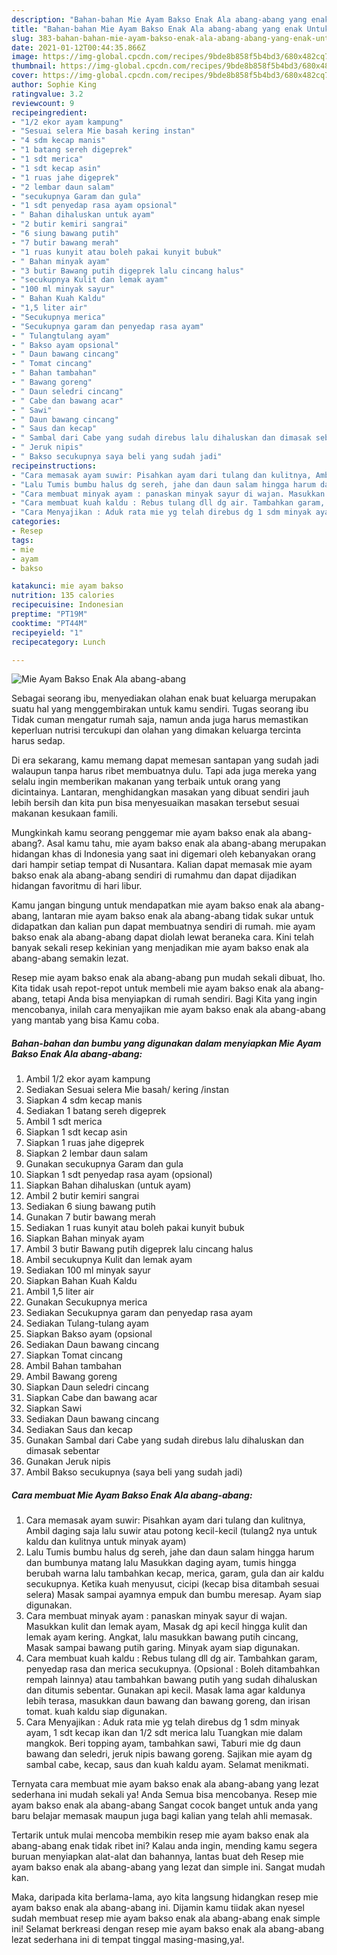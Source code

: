 ```yaml
---
description: "Bahan-bahan Mie Ayam Bakso Enak Ala abang-abang yang enak Untuk Jualan"
title: "Bahan-bahan Mie Ayam Bakso Enak Ala abang-abang yang enak Untuk Jualan"
slug: 383-bahan-bahan-mie-ayam-bakso-enak-ala-abang-abang-yang-enak-untuk-jualan
date: 2021-01-12T00:44:35.866Z
image: https://img-global.cpcdn.com/recipes/9bde8b858f5b4bd3/680x482cq70/mie-ayam-bakso-enak-ala-abang-abang-foto-resep-utama.jpg
thumbnail: https://img-global.cpcdn.com/recipes/9bde8b858f5b4bd3/680x482cq70/mie-ayam-bakso-enak-ala-abang-abang-foto-resep-utama.jpg
cover: https://img-global.cpcdn.com/recipes/9bde8b858f5b4bd3/680x482cq70/mie-ayam-bakso-enak-ala-abang-abang-foto-resep-utama.jpg
author: Sophie King
ratingvalue: 3.2
reviewcount: 9
recipeingredient:
- "1/2 ekor ayam kampung"
- "Sesuai selera Mie basah kering instan"
- "4 sdm kecap manis"
- "1 batang sereh digeprek"
- "1 sdt merica"
- "1 sdt kecap asin"
- "1 ruas jahe digeprek"
- "2 lembar daun salam"
- "secukupnya Garam dan gula"
- "1 sdt penyedap rasa ayam opsional"
- " Bahan dihaluskan untuk ayam"
- "2 butir kemiri sangrai"
- "6 siung bawang putih"
- "7 butir bawang merah"
- "1 ruas kunyit atau boleh pakai kunyit bubuk"
- " Bahan minyak ayam"
- "3 butir Bawang putih digeprek lalu cincang halus"
- "secukupnya Kulit dan lemak ayam"
- "100 ml minyak sayur"
- " Bahan Kuah Kaldu"
- "1,5 liter air"
- "Secukupnya merica"
- "Secukupnya garam dan penyedap rasa ayam"
- " Tulangtulang ayam"
- " Bakso ayam opsional"
- " Daun bawang cincang"
- " Tomat cincang"
- " Bahan tambahan"
- " Bawang goreng"
- " Daun seledri cincang"
- " Cabe dan bawang acar"
- " Sawi"
- " Daun bawang cincang"
- " Saus dan kecap"
- " Sambal dari Cabe yang sudah direbus lalu dihaluskan dan dimasak sebentar"
- " Jeruk nipis"
- " Bakso secukupnya saya beli yang sudah jadi"
recipeinstructions:
- "Cara memasak ayam suwir: Pisahkan ayam dari tulang dan kulitnya, Ambil daging saja lalu suwir atau potong kecil-kecil (tulang2 nya untuk kaldu dan kulitnya untuk minyak ayam)"
- "Lalu Tumis bumbu halus dg sereh, jahe dan daun salam hingga harum dan bumbunya matang lalu Masukkan daging ayam, tumis hingga berubah warna lalu tambahkan kecap, merica, garam, gula dan air kaldu secukupnya. Ketika kuah menyusut, cicipi (kecap bisa ditambah sesuai selera) Masak sampai ayamnya empuk dan bumbu meresap. Ayam siap digunakan."
- "Cara membuat minyak ayam : panaskan minyak sayur di wajan. Masukkan kulit dan lemak ayam, Masak dg api kecil hingga kulit dan lemak ayam kering. Angkat, lalu masukkan bawang putih cincang, Masak sampai bawang putih garing. Minyak ayam siap digunakan."
- "Cara membuat kuah kaldu : Rebus tulang dll dg air. Tambahkan garam, penyedap rasa dan merica secukupnya. (Opsional : Boleh ditambahkan rempah lainnya) atau tambahkan bawang putih yang sudah dihaluskan dan ditumis sebentar. Gunakan api kecil. Masak lama agar kaldunya lebih terasa, masukkan daun bawang dan bawang goreng, dan irisan tomat. kuah kaldu siap digunakan."
- "Cara Menyajikan : Aduk rata mie yg telah direbus dg 1 sdm minyak ayam, 1 sdt kecap ikan dan 1/2 sdt merica lalu Tuangkan mie dalam mangkok. Beri topping ayam, tambahkan sawi, Taburi mie dg daun bawang dan seledri, jeruk nipis bawang goreng. Sajikan mie ayam dg sambal cabe, kecap, saus dan kuah kaldu ayam. Selamat menikmati."
categories:
- Resep
tags:
- mie
- ayam
- bakso

katakunci: mie ayam bakso 
nutrition: 135 calories
recipecuisine: Indonesian
preptime: "PT19M"
cooktime: "PT44M"
recipeyield: "1"
recipecategory: Lunch

---
```



![Mie Ayam Bakso Enak Ala abang-abang](https://img-global.cpcdn.com/recipes/9bde8b858f5b4bd3/680x482cq70/mie-ayam-bakso-enak-ala-abang-abang-foto-resep-utama.jpg)

Sebagai seorang ibu, menyediakan olahan enak buat keluarga merupakan suatu hal yang menggembirakan untuk kamu sendiri. Tugas seorang ibu Tidak cuman mengatur rumah saja, namun anda juga harus memastikan keperluan nutrisi tercukupi dan olahan yang dimakan keluarga tercinta harus sedap.

Di era  sekarang, kamu memang dapat memesan santapan yang sudah jadi walaupun tanpa harus ribet membuatnya dulu. Tapi ada juga mereka yang selalu ingin memberikan makanan yang terbaik untuk orang yang dicintainya. Lantaran, menghidangkan masakan yang dibuat sendiri jauh lebih bersih dan kita pun bisa menyesuaikan masakan tersebut sesuai makanan kesukaan famili. 



Mungkinkah kamu seorang penggemar mie ayam bakso enak ala abang-abang?. Asal kamu tahu, mie ayam bakso enak ala abang-abang merupakan hidangan khas di Indonesia yang saat ini digemari oleh kebanyakan orang dari hampir setiap tempat di Nusantara. Kalian dapat memasak mie ayam bakso enak ala abang-abang sendiri di rumahmu dan dapat dijadikan hidangan favoritmu di hari libur.

Kamu jangan bingung untuk mendapatkan mie ayam bakso enak ala abang-abang, lantaran mie ayam bakso enak ala abang-abang tidak sukar untuk didapatkan dan kalian pun dapat membuatnya sendiri di rumah. mie ayam bakso enak ala abang-abang dapat diolah lewat beraneka cara. Kini telah banyak sekali resep kekinian yang menjadikan mie ayam bakso enak ala abang-abang semakin lezat.

Resep mie ayam bakso enak ala abang-abang pun mudah sekali dibuat, lho. Kita tidak usah repot-repot untuk membeli mie ayam bakso enak ala abang-abang, tetapi Anda bisa menyiapkan di rumah sendiri. Bagi Kita yang ingin mencobanya, inilah cara menyajikan mie ayam bakso enak ala abang-abang yang mantab yang bisa Kamu coba.

<!--inarticleads1-->

##### Bahan-bahan dan bumbu yang digunakan dalam menyiapkan Mie Ayam Bakso Enak Ala abang-abang:

1. Ambil 1/2 ekor ayam kampung
1. Sediakan Sesuai selera Mie basah/ kering /instan
1. Siapkan 4 sdm kecap manis
1. Sediakan 1 batang sereh digeprek
1. Ambil 1 sdt merica
1. Siapkan 1 sdt kecap asin
1. Siapkan 1 ruas jahe digeprek
1. Siapkan 2 lembar daun salam
1. Gunakan secukupnya Garam dan gula
1. Siapkan 1 sdt penyedap rasa ayam (opsional)
1. Siapkan  Bahan dihaluskan (untuk ayam)
1. Ambil 2 butir kemiri sangrai
1. Sediakan 6 siung bawang putih
1. Gunakan 7 butir bawang merah
1. Sediakan 1 ruas kunyit atau boleh pakai kunyit bubuk
1. Siapkan  Bahan minyak ayam
1. Ambil 3 butir Bawang putih digeprek lalu cincang halus
1. Ambil secukupnya Kulit dan lemak ayam
1. Sediakan 100 ml minyak sayur
1. Siapkan  Bahan Kuah Kaldu
1. Ambil 1,5 liter air
1. Gunakan Secukupnya merica
1. Sediakan Secukupnya garam dan penyedap rasa ayam
1. Sediakan  Tulang-tulang ayam
1. Siapkan  Bakso ayam (opsional
1. Sediakan  Daun bawang cincang
1. Siapkan  Tomat cincang
1. Ambil  Bahan tambahan
1. Ambil  Bawang goreng
1. Siapkan  Daun seledri cincang
1. Siapkan  Cabe dan bawang acar
1. Siapkan  Sawi
1. Sediakan  Daun bawang cincang
1. Sediakan  Saus dan kecap
1. Gunakan  Sambal dari Cabe yang sudah direbus lalu dihaluskan dan dimasak sebentar
1. Gunakan  Jeruk nipis
1. Ambil  Bakso secukupnya (saya beli yang sudah jadi)




<!--inarticleads2-->

##### Cara membuat Mie Ayam Bakso Enak Ala abang-abang:

1. Cara memasak ayam suwir: Pisahkan ayam dari tulang dan kulitnya, Ambil daging saja lalu suwir atau potong kecil-kecil (tulang2 nya untuk kaldu dan kulitnya untuk minyak ayam)
1. Lalu Tumis bumbu halus dg sereh, jahe dan daun salam hingga harum dan bumbunya matang lalu Masukkan daging ayam, tumis hingga berubah warna lalu tambahkan kecap, merica, garam, gula dan air kaldu secukupnya. Ketika kuah menyusut, cicipi (kecap bisa ditambah sesuai selera) Masak sampai ayamnya empuk dan bumbu meresap. Ayam siap digunakan.
1. Cara membuat minyak ayam : panaskan minyak sayur di wajan. Masukkan kulit dan lemak ayam, Masak dg api kecil hingga kulit dan lemak ayam kering. Angkat, lalu masukkan bawang putih cincang, Masak sampai bawang putih garing. Minyak ayam siap digunakan.
1. Cara membuat kuah kaldu : Rebus tulang dll dg air. Tambahkan garam, penyedap rasa dan merica secukupnya. (Opsional : Boleh ditambahkan rempah lainnya) atau tambahkan bawang putih yang sudah dihaluskan dan ditumis sebentar. Gunakan api kecil. Masak lama agar kaldunya lebih terasa, masukkan daun bawang dan bawang goreng, dan irisan tomat. kuah kaldu siap digunakan.
1. Cara Menyajikan : Aduk rata mie yg telah direbus dg 1 sdm minyak ayam, 1 sdt kecap ikan dan 1/2 sdt merica lalu Tuangkan mie dalam mangkok. Beri topping ayam, tambahkan sawi, Taburi mie dg daun bawang dan seledri, jeruk nipis bawang goreng. Sajikan mie ayam dg sambal cabe, kecap, saus dan kuah kaldu ayam. Selamat menikmati.




Ternyata cara membuat mie ayam bakso enak ala abang-abang yang lezat sederhana ini mudah sekali ya! Anda Semua bisa mencobanya. Resep mie ayam bakso enak ala abang-abang Sangat cocok banget untuk anda yang baru belajar memasak maupun juga bagi kalian yang telah ahli memasak.

Tertarik untuk mulai mencoba membikin resep mie ayam bakso enak ala abang-abang enak tidak ribet ini? Kalau anda ingin, mending kamu segera buruan menyiapkan alat-alat dan bahannya, lantas buat deh Resep mie ayam bakso enak ala abang-abang yang lezat dan simple ini. Sangat mudah kan. 

Maka, daripada kita berlama-lama, ayo kita langsung hidangkan resep mie ayam bakso enak ala abang-abang ini. Dijamin kamu tiidak akan nyesel sudah membuat resep mie ayam bakso enak ala abang-abang enak simple ini! Selamat berkreasi dengan resep mie ayam bakso enak ala abang-abang lezat sederhana ini di tempat tinggal masing-masing,ya!.

